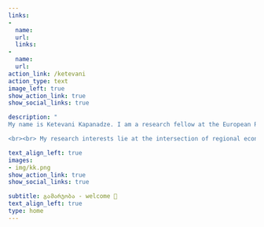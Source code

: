 ```yaml
---
links:
- 
  name: 
  url: 
  links:
- 
  name: 
  url: 
action_link: /ketevani
action_type: text
image_left: true
show_action_link: true
show_social_links: true

description: " 
My name is Ketevani Kapanadze. I am a research fellow at the European Research University (ERUNI) in Prague. I obtained Ph.D. in Economics and Econometrics from CERGE-EI. I am a member of CERGE-EI Foundation Teaching Fellow (NY, USA) and the National Institute for Research on the Socioeconomic Impacts of Disease and Systemic Risks (SYRI).  

<br><br> My research interests lie at the intersection of regional economics, remote sensing, and spatial segregations within Europe, with a special focus on border areas. I'm interested in understanding why some areas experience better economic growth than others, particularly in how localised shocks impact local economies. To address limitations of geospatial economic data, I use modern techniques to gather data from open sources and incorporate remotely sensed images, including daytime and nighttime satellite imagery, in my economic analysis."

text_align_left: true
images:
- img/kk.png
show_action_link: true
show_social_links: true

subtitle: გამარჯობა - welcome 🤝
text_align_left: true
type: home
---
```

